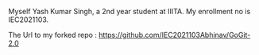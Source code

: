 Myself Yash Kumar Singh, a 2nd year student at IIITA.
My enrollment no is IEC2021103.

The Url to my forked repo : https://github.com/IEC2021103Abhinav/GoGit-2.0